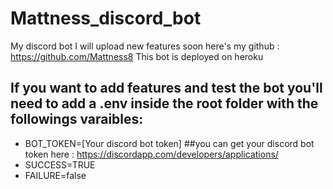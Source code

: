 # Mattness_discord_bot
My discord bot
I will upload new features soon
here's my github : https://github.com/Mattness8
This bot is deployed on heroku

## If you want to add features and test the bot you'll need to add a .env inside the root folder with the followings varaibles:
* BOT_TOKEN=[Your discord bot token] ##you can get your discord bot token here : https://discordapp.com/developers/applications/
* SUCCESS=TRUE
* FAILURE=false

